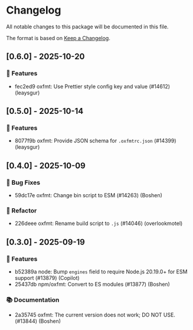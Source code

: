 # Changelog

All notable changes to this package will be documented in this file.

The format is based on [Keep a Changelog](https://keepachangelog.com/en/1.0.0).


## [0.6.0] - 2025-10-20

### 🚀 Features

- fec2ed9 oxfmt: Use Prettier style config key and value (#14612) (leaysgur)


## [0.5.0] - 2025-10-14

### 🚀 Features

- 8077f9b oxfmt: Provide JSON schema for `.oxfmtrc.json` (#14399) (leaysgur)


## [0.4.0] - 2025-10-09

### 🐛 Bug Fixes

- 59dc17e oxfmt: Change bin script to ESM (#14263) (Boshen)

### 🚜 Refactor

- 226deee oxfmt: Rename build script to `.js` (#14046) (overlookmotel)


## [0.3.0] - 2025-09-19

### 🚀 Features

- b52389a node: Bump `engines` field to require Node.js 20.19.0+ for ESM support (#13879) (Copilot)
- 25437db npm/oxfmt: Convert to ES modules (#13877) (Boshen)

### 📚 Documentation

- 2a35745 oxfmt: The current version does not work; DO NOT USE. (#13844) (Boshen)



